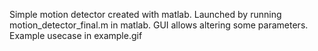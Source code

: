 Simple motion detector created with matlab.
Launched by running motion_detector_final.m in matlab.
GUI allows altering some parameters.
Example usecase in example.gif

